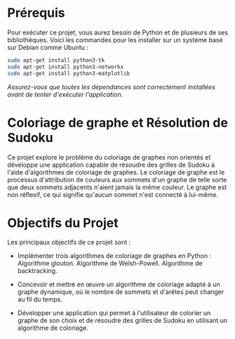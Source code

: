 # Prérequis

Pour exécuter ce projet, vous aurez besoin de Python et de plusieurs de ses bibliothèques. Voici les commandes pour les installer sur un système basé sur Debian comme Ubuntu :

```bash
sudo apt-get install python3-tk
sudo apt-get install python3-networkx
sudo apt-get install python3-matplotlib
```

*Assurez-vous que toutes les dépendances sont correctement installées avant de tenter d'exécuter l'application.*

# Coloriage de graphe et Résolution de Sudoku
Ce projet explore le problème du coloriage de graphes non orientés et développe une application capable de résoudre des grilles de Sudoku à l'aide d'algorithmes de coloriage de graphes. Le coloriage de graphe est le processus d'attribution de couleurs aux sommets d'un graphe de telle sorte que deux sommets adjacents n'aient jamais la même couleur. Le graphe est non réflexif, ce qui signifie qu'aucun sommet n'est connecté à lui-même.

# Objectifs du Projet

Les principaux objectifs de ce projet sont :

- Implémenter trois algorithmes de coloriage de graphes en Python :
	Algorithme glouton.
	Algorithme de Welsh-Powell.
	Algorithme de backtracking.

- Concevoir et mettre en œuvre un algorithme de coloriage adapté à un graphe dynamique, où le nombre de sommets et d'arêtes peut changer au fil du temps.

- Développer une application qui permet à l'utilisateur de colorier un graphe de son choix et de résoudre des grilles de Sudoku en utilisant un algorithme de coloriage.
